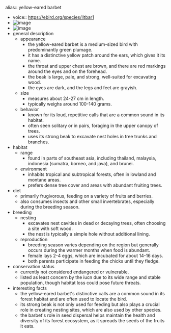 alias:: yellow-eared barbet

- voice:: https://ebird.org/species/litbar1
- ![image](https://ipfs.io/ipfs/QmdMpNAndwFJpQgpjDvmDhyHq2TcNoy5o5urTTEtdwZMxx)
- ![image](https://ipfs.io/ipfs/QmfFRUb4pNZVz2uhMA14ktiuzyC2xok5sQqYiK42sAMYHY)
- general description
	- appearance
		- the yellow-eared barbet is a medium-sized bird with predominantly green plumage.
		- it has a distinctive yellow patch around the ears, which gives it its name.
		- the throat and upper chest are brown, and there are red markings around the eyes and on the forehead.
		- the beak is large, pale, and strong, well-suited for excavating wood.
		- the eyes are dark, and the legs and feet are grayish.
	- size
		- measures about 24-27 cm in length.
		- typically weighs around 100-140 grams.
	- behavior
		- known for its loud, repetitive calls that are a common sound in its habitat.
		- often seen solitary or in pairs, foraging in the upper canopy of trees.
		- uses its strong beak to excavate nest holes in tree trunks and branches.
- habitat
	- range
		- found in parts of southeast asia, including thailand, malaysia, indonesia (sumatra, borneo, and java), and brunei.
	- environment
		- inhabits tropical and subtropical forests, often in lowland and montane areas.
		- prefers dense tree cover and areas with abundant fruiting trees.
- diet
	- primarily frugivorous, feeding on a variety of fruits and berries.
	- also consumes insects and other small invertebrates, especially during the breeding season.
- breeding
	- nesting
		- excavates nest cavities in dead or decaying trees, often choosing a site with soft wood.
		- the nest is typically a simple hole without additional lining.
	- reproduction
		- breeding season varies depending on the region but generally occurs during the warmer months when food is abundant.
		- female lays 2-4 eggs, which are incubated for about 14-16 days.
		- both parents participate in feeding the chicks until they fledge.
- conservation status
	- currently not considered endangered or vulnerable.
	- listed as least concern by the iucn due to its wide range and stable population, though habitat loss could pose future threats.
- interesting facts
	- the yellow-eared barbet's distinctive calls are a common sound in its forest habitat and are often used to locate the bird.
	- its strong beak is not only used for feeding but also plays a crucial role in creating nesting sites, which are also used by other species.
	- the barbet's role in seed dispersal helps maintain the health and diversity of its forest ecosystem, as it spreads the seeds of the fruits it eats.
